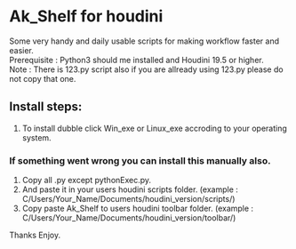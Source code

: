 # Ak_Shelf for houdini
Some very handy and daily usable scripts for making workflow faster and easier.
<br>
Prerequisite : Python3 should me installed and Houdini 19.5 or higher.
<br>
Note : There is 123.py script also if you are allready using 123.py please do not copy that one.
<br>
## Install steps:
1) To install dubble click Win_exe or Linux_exe accroding to your operating system.
### If something went wrong you can install this manually also.
1) Copy all .py except pythonExec.py.
2) And paste it in your users houdini scripts folder. (example : C/Users/Your_Name/Documents/houdini_version/scripts/)
3) Copy paste Ak_Shelf to users houdini toolbar folder. (example : C/Users/Your_Name/Documents/houdini_version/toolbar/)

Thanks Enjoy.
